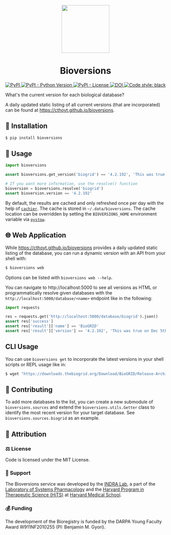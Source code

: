 <p align="center">
  <img src="https://github.com/cthoyt/bioversions/raw/main/docs/source/logo.png" height="150">
</p>

<h1 align="center">
    Bioversions
</h1>

<p align="center">
    <a href="https://pypi.org/project/bioversions">
        <img alt="PyPI" src="https://img.shields.io/pypi/v/bioversions" />
    </a>
    <a href="https://pypi.org/project/bioversions">
        <img alt="PyPI - Python Version" src="https://img.shields.io/pypi/pyversions/bioversions" />
    </a>
    <a href="https://github.com/cthoyt/bioversions/blob/main/LICENSE">
        <img alt="PyPI - License" src="https://img.shields.io/pypi/l/bioversions" />
    </a>
    <a href="https://zenodo.org/badge/latestdoi/318852276">
        <img src="https://zenodo.org/badge/318852276.svg" alt="DOI" />
    </a>
    <a href="https://github.com/psf/black">
        <img src="https://img.shields.io/badge/code%20style-black-000000.svg" alt="Code style: black">
    </a>
</p>

What's the current version for each biological database?

A daily updated static listing of all current versions (that are incorporated) can be found at
https://cthoyt.github.io/bioversions.

## 🚀 Installation

```bash
$ pip install bioversions
```

## 💪 Usage

```python
import bioversions

assert bioversions.get_version('biogrid') == '4.2.192', 'This was true on Dec 5th, 2020!'

# If you want more information, use the resolve() function
bioversion = bioversions.resolve('biogrid')
assert bioversion.version == '4.2.192'
```

By default, the results are cached and only refreshed once per day with the help
of [`cachier`](https://github.com/shaypal5/cachier). The cache is stored in `~/.data/bioversions`. The cache location
can be overridden by setting the
`BIOVERSIONS_HOME` environment variable via [`pystow`](https://github.com/cthoyt/pystow).

## 🌐 Web Application

While https://cthoyt.github.io/bioversions provides a daily updated static listing of the database, you can run a
dynamic version with an API from your shell with:

```bash
$ bioversions web
```

Options can be listed with `bioversions web --help`.

You can navigate to http://localhost:5000 to see all versions as HTML or programmatically resolve given databases with
the
`http://localhost:5000/database/<name>` endpoint like in the following:

```python
import requests

res = requests.get('http://localhost:5000/database/biogrid').json()
assert res['success']
assert res['result']['name'] == 'BioGRID'
assert res['result']['version'] == '4.2.192', 'This was true on Dec 5th, 2020!'
```

## CLI Usage

You can use `bioversions get` to incorporate the latest versions in your shell scripts or REPL usage like in:

```bash
$ wget "https://downloads.thebiogrid.org/Download/BioGRID/Release-Archive/BIOGRID-$(bioversions get biogrid)/BIOGRID-ALL-$(bioversions get biogrid).mitab.zip"
```

## 🙏 Contributing

To add more databases to the list, you can create a new submodule of
`bioversions.sources` and extend the `bioversions.utils.Getter` class to identify the most recent version for your
target database. See
`bioversions.sources.biogrid` as an example.

## 👋 Attribution

### ⚖️ License

Code is licensed under the MIT License.

### 🎁 Support

The Bioversions service was developed by the [INDRA Lab](https://indralab.github.io), a part of the
[Laboratory of Systems Pharmacology](https://hits.harvard.edu/the-program/laboratory-of-systems-pharmacology/about/)
and the [Harvard Program in Therapeutic Science (HiTS)](https://hits.harvard.edu)
at [Harvard Medical School](https://hms.harvard.edu/).

### 💰 Funding

The development of the Bioregistry is funded by the DARPA Young Faculty Award W911NF2010255 (PI:
Benjamin M. Gyori).
